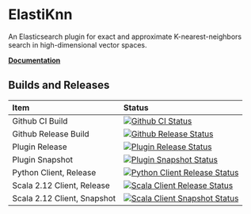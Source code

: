 # ElastiKnn 

An Elasticsearch plugin for exact and approximate K-nearest-neighbors search in high-dimensional vector spaces.

**[Documentation](http://alexklibisz.github.io/elastiknn)**

## Builds and Releases

|Item|Status|
|:--|:--|
|Github CI Build| [![Github CI Status][Badge-Github-CI]][Link-Github-CI]|
|Github Release Build| [![Github Release Status][Badge-Github-Release]][Link-Github-Release]|
|Plugin Release| [![Plugin Release Status][Badge-Plugin-Release]][Link-Plugin-Release]|
|Plugin Snapshot| [![Plugin Snapshot Status][Badge-Plugin-Snapshot]][Link-Plugin-Snapshot]|
|Python Client, Release| [![Python Client Release Status][Badge-Python-Release]][Link-Python-Release]|
|Scala 2.12 Client, Release| [![Scala Client Release Status][Badge-Scala-Release]][Link-Scala-Release]|
|Scala 2.12 Client, Snapshot| [![Scala Client Snapshot Status][Badge-Scala-Snapshot]][Link-Scala-Snapshot]|

<!-- Links -->

[Link-Github-CI]: https://github.com/alexklibisz/elastiknn/actions?query=workflow%3ACI
[Link-Github-Release]: https://github.com/alexklibisz/elastiknn/actions?query=workflow%3ARelease
[Link-Plugin-Release]: https://github.com/alexklibisz/elastiknn/releases/latest
[Link-Plugin-Snapshot]: https://github.com/alexklibisz/elastiknn/releases
[Link-Python-Release]: https://pypi.org/project/elastiknn-client/
[Link-Scala-Release]: https://search.maven.org/search?q=g:com.klibisz.elastiknn
[Link-Scala-Snapshot]: https://oss.sonatype.org/#nexus-search;quick~com.klibisz.elastiknn

[Badge-Github-CI]: https://img.shields.io/github/workflow/status/alexklibisz/elastiknn/CI?style=for-the-badge "Github CI Workflow"
[Badge-Github-Release]: https://img.shields.io/github/workflow/status/alexklibisz/elastiknn/Release?style=for-the-badge "Github Release Workflow"
[Badge-Plugin-Release]: https://img.shields.io/github/v/release/alexklibisz/elastiknn?style=for-the-badge "Plugin Release"
[Badge-Plugin-Snapshot]: https://img.shields.io/github/v/release/alexklibisz/elastiknn?include_prereleases&style=for-the-badge "Plugin Snapshot"
[Badge-Python-Release]: https://img.shields.io/pypi/v/elastiknn-client?style=for-the-badge "Python Release"
[Badge-Scala-Release]: https://img.shields.io/nexus/r/com.klibisz.elastiknn/client-elastic4s_2.12?server=https%3A%2F%2Foss.sonatype.org&style=for-the-badge
[Badge-Scala-Snapshot]: https://img.shields.io/nexus/s/com.klibisz.elastiknn/client-elastic4s_2.12?server=https%3A%2F%2Foss.sonatype.org&style=for-the-badge
